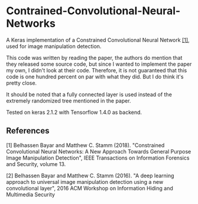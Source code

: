 # Contrained-Convolutional-Neural-Networks
A Keras implementation of a Constrained Convolutional Neural Network [[1]](#1), used for image manipulation detection. 

This code was written by reading the paper, the authors do mention that they released some source code, but since I wanted to implement the paper my own, I didn't look at their code. Therefore, it is not guaranteed that this code is one hundred percent on par with what they did. But I do think it's pretty close.  

It should be noted that a fully connected layer is used instead of the extremely randomized tree mentioned in the paper. 

Tested on keras 2.1.2 with Tensorflow 1.4.0 as backend.

## References
<a id="1">[1]</a> 
Belhassen Bayar and Matthew C. Stamm  (2018). 
"Constrained Convolutional Neural Networks: A New Approach Towards General Purpose Image Manipulation Detection",
IEEE Transactions on Information Forensics and Security, volume 13.

<a id="2">[2]</a> 
Belhassen Bayar and Matthew C. Stamm  (2016). 
"A deep learning approach to universal image manipulation detection using a new convolutional layer",
2016 ACM Workshop on Information Hiding and Multimedia Security
